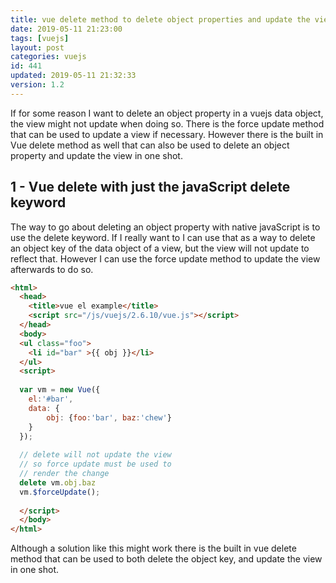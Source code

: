 ```yaml
---
title: vue delete method to delete object properties and update the view
date: 2019-05-11 21:23:00
tags: [vuejs]
layout: post
categories: vuejs
id: 441
updated: 2019-05-11 21:32:33
version: 1.2
---
```


If for some reason I want to delete an object property in a vuejs data object, the view might not update when doing so. There is the force update method that can be used to update a view if necessary. However there is the built in Vue delete method as well that can also be used to delete an object property and update the view in one shot.

<!-- more -->

## 1 - Vue delete with just the javaScript delete keyword

The way to go about deleting an object property with native javaScript is to use the delete keyword. If I really want to I can use that as a way to delete an object key of the data object of a view, but the view will not update to reflect that. However I can use the force update method to update the view afterwards to do so.

```html
<html>
  <head>
    <title>vue el example</title>
    <script src="/js/vuejs/2.6.10/vue.js"></script>
  </head>
  <body>
  <ul class="foo">
    <li id="bar" >{{ obj }}</li>
  </ul>
  <script>
  
  var vm = new Vue({
    el:'#bar',
    data: {
        obj: {foo:'bar', baz:'chew'}
    }
  });
  
  // delete will not update the view
  // so force update must be used to
  // render the change
  delete vm.obj.baz
  vm.$forceUpdate();
  
  </script>
  </body>
</html>
```

Although a solution like this might work there is the built in vue delete method that can be used to both delete the object key, and update the view in one shot.